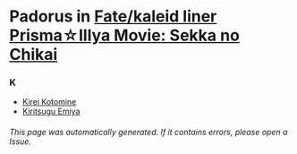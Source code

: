 # Padorus in [Fate/kaleid liner Prisma☆Illya Movie: Sekka no Chikai](https://myanimelist.net/anime/34100/Fate_kaleid_liner_Prisma☆Illya_Movie__Sekka_no_Chikai)

### K
* [Kirei Kotomine](https://github.com/shadow578/Project-Padoru/blob/master/table-of-contents/characters/KireiKotomine.md)
* [Kiritsugu Emiya](https://github.com/shadow578/Project-Padoru/blob/master/table-of-contents/characters/KiritsuguEmiya.md)

###### This page was automatically generated. If it contains errors, please open a Issue.
